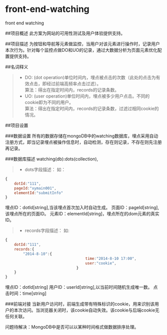 front-end-watching
=========

front end watching

##项目概述
此方案为网站的可用性测试及用户体验提供支持。

##项目描述
为按钮和导航等元素做监控，当用户对该元素进行操作时，记录用户本次行为。针对每个监控点做DO和UO的记录，通过大数据分析为页面元素优化配置提供支持。

##名词释义
> * DO: (dot operation)单位时间内，埋点被点击的次数（此处的点击为有效点击，即经过前端高频率点击过滤）。<br>
		算法：得出在指定时间内，records的记录条数。
> * UO: (user operation)单位时间内，埋点被多少用户点击。不同的cookie即为不同的用户。<br>
		算法：得出在指定时间内，records的记录条数，过滤过相同cookie的情况。

##项目设置

###数据设置
所有的数据存储在mongoDB中的watching数据库，埋点采用自动注册方式，即当记录埋点被操作信息时，自动检测，存在则记录，不存在则先注册再记录。

###数据库描述
watching(db):dots(collection),
> * dots字段描述：
如：
```javascript
{
	dotId:"111",
	pageId:"xymain001",
	elementId:"submitInfo"
}
```
埋点ID：dotId[string],当该埋点首次加入时自动生成。
页面ID：pageId[string],该埋点所在的页面ID。
元素ID：elementId[string]，埋点所在的dom元素的真实ID。

> * records字段描述：
如:
```javascript
{
	dotId:"111",
	records:{
		"2014-8-10":{
									time:"2014-8-10 17:00",
									user:"cookie",
								}
	}
}
```
埋点ID：dotId[string]
用户ID：userId[string],以当前时间随机生成唯一数。
点击时间：time[string]

###前端对接
当新用户访问时，前端生成带有特殊标识的cookie，用来识别该用户的本次访问。当浏览器关闭时，该cookie自动失效。该cookie与后端cookie无任何关联。


问题待解决：MongoDB中是否可以以某种时间格式做数据排序处理。